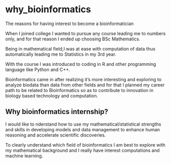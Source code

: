 # why_bioinformatics

The reasons for having interest to become a bioinformatician

When I joined college I wanted to pursue any course leading me to numbers only, and for that reason I ended up choosing BSc Mathematics.

Being in mathematical field,I was at ease with computation of data thus  automatically leading me to Statistics in my 3rd year. 

With the course I was introduced to coding in R and other programming language like Python and C++.  

Bioinformatics came in after realizing it’s more interesting and exploring to analyze biodata than data from other fields and for that I planned my career path to be related to Bioinformatics so as to contribute to innovation in biology based technology and computation.



## Why bioinformatics internship?

I would like to nderstand how to use my mathematical/statistical strengths and skills in developing models and data management to enhance human reasoning and accelerate scientific discoveries.

To clearly understand which field of bioinformatics I am best to explore with my mathematical background and I really have interest computations and machine learning.
